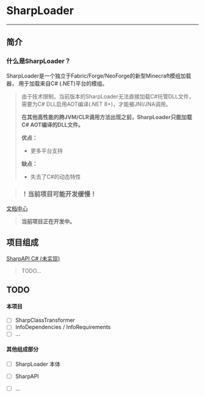 # SharpLoader

---

## 简介

### 什么是SharpLoader？

SharpLoader是一个独立于Fabric/Forge/NeoForge的新型Minecraft模组加载器，
用于加载来自C# (.NET)平台的模组。

> 由于技术限制，当前版本的SharpLoader无法直接加载C#托管DLL文件，
> 需要为C# DLL启用AOT编译(.NET 8+)，才能被JNI/JNA调用。
> 
> **在其他高性能的跨JVM/CLR调用方法出现之前，SharpLoader只能加载C# AOT编译的DLL文件。**
> 
> **优点：**
> - 更多平台支持
> 
> **缺点：**
> - 失去了C#的动态特性

> ### **！当前项目可能开发缓慢！**

[文档中心](docs/INDEX.MD)

> **当前项目正在开发中。**

## 项目组成

[SharpAPI C# (未实现)](https://github.com/YELANDAOKONG/SharpAPI)

> TODO...

## TODO

#### 本项目
- [ ] SharpClassTransformer
- [ ] InfoDependencies / InfoRequirements
- [ ] ...

#### 其他组成部分
- [ ] SharpLoader 本体
- [ ] SharpAPI
- [ ] ...

